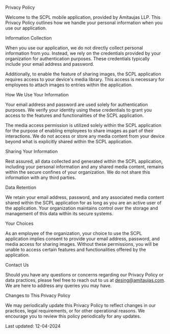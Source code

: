 Privacy Policy

Welcome to the SCPL mobile application, provided by Amitaujas LLP. This Privacy Policy outlines how we handle your personal information when you use our application.

Information Collection

When you use our application, we do not directly collect personal information from you. Instead, we rely on the credentials provided by your organization for authentication purposes. These credentials typically include your email address and password.

Additionally, to enable the feature of sharing images, the SCPL application requires access to your device's media library. This access is necessary for employees to attach images to entries within the application.

How We Use Your Information

Your email address and password are used solely for authentication purposes. We verify your identity using these credentials to grant you access to the features and functionalities of the SCPL application.

The media access permission is utilized solely within the SCPL application for the purpose of enabling employees to share images as part of their interactions. We do not access or store any media content from your device beyond what is explicitly shared within the SCPL application.

Sharing Your Information

Rest assured, all data collected and generated within the SCPL application, including your personal information and any shared media content, remains within the secure confines of your organization. We do not share this information with any third parties.

Data Retention

We retain your email address, password, and any associated media content shared within the SCPL application for as long as you are an active user of the application. Your organization maintains control over the storage and management of this data within its secure systems.

Your Choices

As an employee of the organization, your choice to use the SCPL application implies consent to provide your email address, password, and media access for sharing images. Without these permissions, you will be unable to access certain features and functionalities offered by the application.

Contact Us

Should you have any questions or concerns regarding our Privacy Policy or data practices, please feel free to reach out to us at desing@amitaujas.com. We are here to address any queries you may have.

Changes to This Privacy Policy

We may periodically update this Privacy Policy to reflect changes in our practices, legal requirements, or for other operational reasons. We encourage you to review this policy periodically for any updates.

Last updated: 12-04-2024
